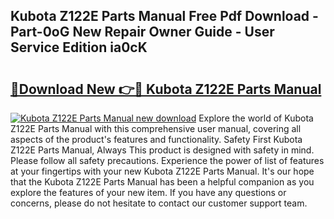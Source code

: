 ## Kubota Z122E Parts Manual Free Pdf Download - Part-0oG New Repair Owner Guide - User Service Edition ia0cK

# <h2><a href="http://bc94997.oget.top/?id=Kubota+Z122E+Parts+Manual">🔗Download New 👉🔴 Kubota Z122E Parts Manual</a></h2>

[![Kubota Z122E Parts Manual new download](https://i.imgur.com/5g1atiW.png)](http://bc94997.oget.top/?id=Kubota+Z122E+Parts+Manual)
Explore the world of Kubota Z122E Parts Manual with this comprehensive user manual, covering all aspects of the product's features and functionality. Safety First Kubota Z122E Parts Manual, Always This product is designed with safety in mind. Please follow all safety precautions. Experience the power of list of features at your fingertips with your new Kubota Z122E Parts Manual. It's our hope that the Kubota Z122E Parts Manual has been a helpful companion as you explore the features of your new item. If you have any questions or concerns, please do not hesitate to contact our customer support team.
